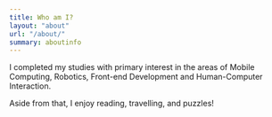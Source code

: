 ```yaml
---
title: Who am I?
layout: "about"
url: "/about/"
summary: aboutinfo
---
```

I completed my studies with primary interest in the areas of Mobile Computing,
Robotics, Front-end Development and Human-Computer Interaction.

Aside from that, I enjoy reading, travelling, and puzzles! 

